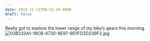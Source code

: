 ```yaml
---
date: 2019-11-11T08:52:19-0600
draft: false
---
```




Really got to explore the lower range of my bike’s gears this morning. ![03B232A1-19CB-4730-9E97-9D1FD2D239F2.jpg](https://ianwhitney.micro.blog/uploads/2019/dc21f223af.jpg)



